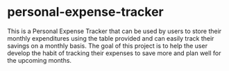 # personal-expense-tracker
This is a Personal Expense Tracker that can be used by users to store their monthly expenditures using the table provided and can easily track their savings on a monthly basis.  The goal of this project is to help the user develop the habit of tracking their expenses to save more and plan well for the upcoming months.
